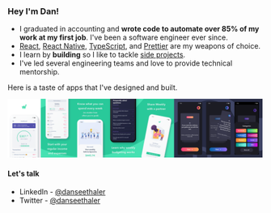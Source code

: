 ### Hey I'm Dan!

* I graduated in accounting and **wrote code to automate over 85% of my work at my first job**. I've been a software engineer ever since.
* [React](https://reactjs.org/), [React Native](https://reactnative.dev/), [TypeScript](https://www.typescriptlang.org/), and [Prettier](https://prettier.io/) are my weapons of choice.
* I learn by **building** so I like to tackle [side projects](https://danseethaler.medium.com/8-super-power-side-projects-ddb90e2b88fd).
* I've led several engineering teams and love to provide technical mentorship.

Here is a taste of apps that I've designed and built.

![Sample Screenshots](https://github.com/danseethaler/danseethaler/blob/main/screens_sample.png?raw=true)

#### Let's talk
* LinkedIn - [@danseethaler](https://www.linkedin.com/in/danseethaler/)
* Twitter - [@danseethaler](https://twitter.com/danseethaler)
